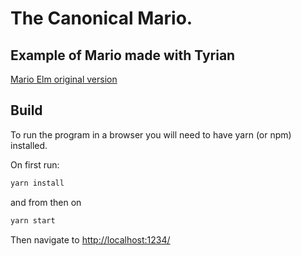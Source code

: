 # The Canonical Mario.

## Example of Mario made with Tyrian

[Mario Elm original version](http://debug.elm-lang.org/edit/Mario.elm)

## Build

To run the program in a browser you will need to have yarn (or npm) installed.

On first run:

```sh
yarn install
```

and from then on

```sh
yarn start
```

Then navigate to [http://localhost:1234/](http://localhost:1234/)
